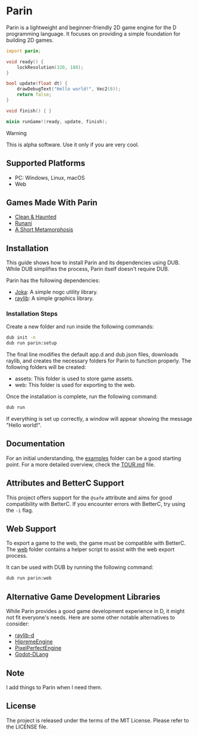 # Parin

Parin is a lightweight and beginner-friendly 2D game engine for the D programming language.
It focuses on providing a simple foundation for building 2D games.

```d
import parin;

void ready() {
    lockResolution(320, 180);
}

bool update(float dt) {
    drawDebugText("Hello world!", Vec2(8));
    return false;
}

void finish() { }

mixin runGame!(ready, update, finish);
```

> [!WARNING]  
> This is alpha software. Use it only if you are very cool.

## Supported Platforms

* PC: Windows, Linux, macOS
* Web

## Games Made With Parin

* [Clean & Haunted](https://kapendev.itch.io/clean-haunted)
* [Runani](https://kapendev.itch.io/runani)
* [A Short Metamorphosis](https://kapendev.itch.io/a-short-metamorphosis)

## Installation

This guide shows how to install Parin and its dependencies using DUB.
While DUB simplifies the process, Parin itself doesn't require DUB.

Parin has the following dependencies:

* [Joka](https://github.com/Kapendev/joka): A simple nogc utility library.
* [raylib](https://github.com/raysan5/raylib): A simple graphics library.

### Installation Steps

Create a new folder and run inside the following commands:

```bash
dub init -n
dub run parin:setup
```

The final line modifies the default app.d and dub.json files, downloads raylib, and creates the necessary folders for Parin to function properly. The following folders will be created:

* assets: This folder is used to store game assets.
* web: This folder is used for exporting to the web.

Once the installation is complete, run the following command:

```bash
dub run
```

If everything is set up correctly, a window will appear showing the message "Hello world!".

## Documentation

For an initial understanding, the [examples](examples) folder can be a good starting point.
For a more detailed overview, check the [TOUR.md](TOUR.md) file.

## Attributes and BetterC Support

This project offers support for the `@safe` attribute and aims for good compatibility with BetterC.
If you encounter errors with BetterC, try using the `-i` flag.

## Web Support

To export a game to the web, the game must be compatible with BetterC.
The [web](web) folder contains a helper script to assist with the web export process.

It can be used with DUB by running the following command:

```bash
dub run parin:web
```

## Alternative Game Development Libraries

While Parin provides a good game development experience in D, it might not fit everyone's needs.
Here are some other notable alternatives to consider:

* [raylib-d](https://github.com/schveiguy/raylib-d)
* [HipremeEngine](https://github.com/MrcSnm/HipremeEngine)
* [PixelPerfectEngine](https://github.com/ZILtoid1991/pixelperfectengine)
* [Godot-DLang](https://github.com/godot-dlang/godot-dlang)

## Note

I add things to Parin when I need them.

## License

The project is released under the terms of the MIT License.
Please refer to the LICENSE file.
